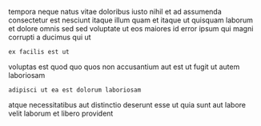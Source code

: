 <!--
title: Reduced uniform secured line
author: Meaghan
date: 2015-02-19-1059
link: 2015-02-19-1059-reduced-uniform-secured-line
tags: [NPM,premium,JVM,factory]
-->

tempora neque natus vitae doloribus iusto nihil et
ad assumenda consectetur est nesciunt itaque illum quam
et itaque ut quisquam
laborum et dolore omnis sed sed voluptate
ut  eos maiores id error ipsum qui magni corrupti
a ducimus qui ut
 	ex facilis est ut
voluptas est quod quo quos non
accusantium aut est ut fugit ut autem laboriosam 
 	adipisci ut ea est dolorum laboriosam
atque necessitatibus aut distinctio deserunt esse
ut quia sunt aut labore
velit laborum et libero provident